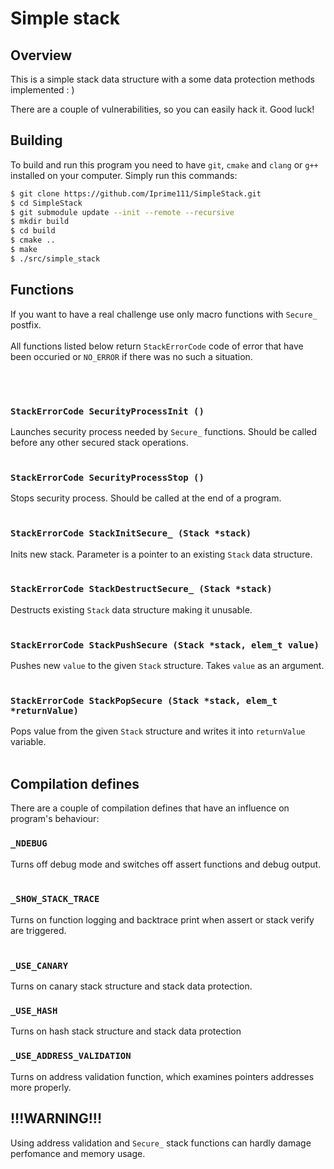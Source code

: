 # Simple stack

## Overview

This is a simple stack data structure with a some data protection methods implemented : )

There are a couple of vulnerabilities, so you can easily hack it. Good luck!

## Building

To build and run this program you need to have `git`, `cmake` and `clang` or `g++` installed on your computer. Simply run this commands:

``` bash
$ git clone https://github.com/Iprime111/SimpleStack.git
$ cd SimpleStack
$ git submodule update --init --remote --recursive
$ mkdir build
$ cd build
$ cmake ..
$ make
$ ./src/simple_stack
```
## Functions
If you want to have a real challenge use only macro functions with `Secure_` postfix.<br /><br />
All functions listed below return `StackErrorCode` code of error that have been occuried or `NO_ERROR` if there was no such a situation.

<br /><br />

### `StackErrorCode SecurityProcessInit ()`
Launches security process needed by `Secure_` functions. Should be called before any other secured stack operations.
<br /><br />

### `StackErrorCode SecurityProcessStop ()`
Stops security process. Should be called at the end of a program.
<br /><br />

### `StackErrorCode StackInitSecure_ (Stack *stack)`
Inits new stack. Parameter is a pointer to an existing `Stack` data structure.
<br /><br />

### `StackErrorCode StackDestructSecure_ (Stack *stack)`
Destructs existing `Stack` data structure making it unusable.
<br /><br />

### `StackErrorCode StackPushSecure (Stack *stack, elem_t value)`
Pushes new `value` to the given `Stack` structure. Takes `value` as an argument.
<br /><br />

### `StackErrorCode StackPopSecure (Stack *stack, elem_t *returnValue)`
Pops value from the given `Stack` structure and writes it into `returnValue` variable.
<br /><br />

## Compilation defines
There are a couple of compilation defines that have an influence on program's behaviour:
### `_NDEBUG`
Turns off debug mode and switches off assert functions and debug output.
<br /><br />

### `_SHOW_STACK_TRACE`
Turns on function logging and backtrace print when assert or stack verify are triggered.
<br /><br />

### `_USE_CANARY`
Turns on canary stack structure and stack data protection.

### `_USE_HASH`
Turns on hash stack structure and stack data protection

### `_USE_ADDRESS_VALIDATION`
Turns on address validation function, which examines pointers addresses more properly.

## !!!WARNING!!!
Using address validation and `Secure_` stack functions can hardly damage perfomance and memory usage.

